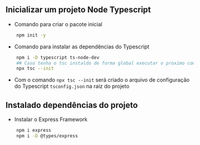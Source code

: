 ## Inicializar um projeto Node Typescript

- Comando para criar o pacote inicial

```bash
    npm init -y
```

- Comando para instalar as dependências do Typescript

```bash
    npm i -D typescript ts-node-dev
    ## Caso tenha o tsc instaldo de forma global executar o proximo comando
    npx tsc --init
```

- Com o comando `npx tsc --init` será criado o arquivo de configuração do Typescript `tsconfig.json` na raiz do projeto

## Instalado dependências do projeto

- Instalar o Express Framework

```bash
    npm i express
    npm i -D @types/express
```